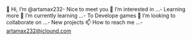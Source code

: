  👋 Hi, I’m @artamax232- Nice to meet you
 👀 I’m interested in ...- Learning more
 🌱 I’m currently learning ...- To Develope games
 💞️ I’m looking to collaborate on ...- New projects
 📫 How to reach me ...- artamax232@iclound.com

<!---
artamax232/artamax232 is a ✨ special ✨ repository because its `README.md` (this file) appears on your GitHub profile.
You can click the Preview link to take a look at your changes.
--->
